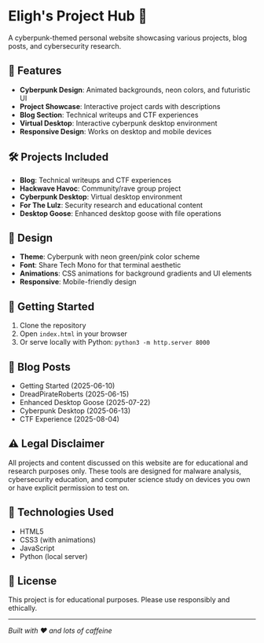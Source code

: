 # Eligh's Project Hub 🚀

A cyberpunk-themed personal website showcasing various projects, blog posts, and cybersecurity research.

## 🌟 Features

- **Cyberpunk Design**: Animated backgrounds, neon colors, and futuristic UI
- **Project Showcase**: Interactive project cards with descriptions
- **Blog Section**: Technical writeups and CTF experiences
- **Virtual Desktop**: Interactive cyberpunk desktop environment
- **Responsive Design**: Works on desktop and mobile devices

## 🛠️ Projects Included

- **Blog**: Technical writeups and CTF experiences
- **Hackwave Havoc**: Community/rave group project
- **Cyberpunk Desktop**: Virtual desktop environment
- **For The Lulz**: Security research and educational content
- **Desktop Goose**: Enhanced desktop goose with file operations

## 🎨 Design

- **Theme**: Cyberpunk with neon green/pink color scheme
- **Font**: Share Tech Mono for that terminal aesthetic
- **Animations**: CSS animations for background gradients and UI elements
- **Responsive**: Mobile-friendly design

## 🚀 Getting Started

1. Clone the repository
2. Open `index.html` in your browser
3. Or serve locally with Python: `python3 -m http.server 8000`

## 📝 Blog Posts

- Getting Started (2025-06-10)
- DreadPirateRoberts (2025-06-15)
- Enhanced Desktop Goose (2025-07-22)
- Cyberpunk Desktop (2025-06-13)
- CTF Experience (2025-08-04)

## ⚠️ Legal Disclaimer

All projects and content discussed on this website are for educational and research purposes only. These tools are designed for malware analysis, cybersecurity education, and computer science study on devices you own or have explicit permission to test on.

## 🔧 Technologies Used

- HTML5
- CSS3 (with animations)
- JavaScript
- Python (local server)

## 📄 License

This project is for educational purposes. Please use responsibly and ethically.

---

*Built with ❤️ and lots of caffeine*
